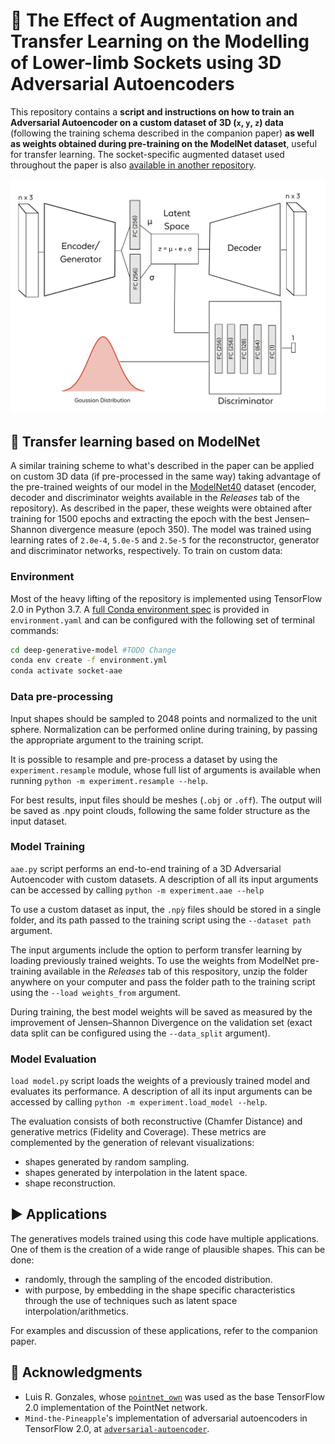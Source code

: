 # 🦿 The Effect of Augmentation and Transfer Learning on the Modelling of Lower-limb Sockets using 3D Adversarial Autoencoders

This repository contains a **script and instructions on how to train an Adversarial Autoencoder on a custom dataset of 3D (`x`, `y`, `z`) data** (following the training schema described in the companion paper) **as well as weights obtained during pre-training on the ModelNet dataset**, useful for transfer learning. The socket-specific augmented dataset used throughout the paper is also [available in another repository](https://github.com/adapttech-ltd/SocketSSM).

![system_schema](figures/aae.png?raw=true)

## 🚅 Transfer learning based on ModelNet

A similar training scheme to what's described in the paper can be applied on custom 3D data (if pre-processed in the same way) taking advantage of the pre-trained weights of our model in the [ModelNet40](https://modelnet.cs.princeton.edu/) dataset (encoder, decoder and discriminator weights available in the _Releases_ tab of the repository). As described in the paper, these weights were obtained after training for 1500 epochs and extracting the epoch with the best Jensen–Shannon divergence measure (epoch 350). The model was trained using learning rates of `2.0e-4`, `5.0e-5` and `2.5e-5` for the reconstructor, generator and discriminator networks, respectively. To train on custom data: 

### Environment

Most of the heavy lifting of the repository is implemented using TensorFlow 2.0 in Python 3.7. A [full Conda environment spec](https://docs.conda.io/en/latest/) is provided in `environment.yaml` and can be configured with the following set of terminal commands: 

```bash
cd deep-generative-model #TODO Change
conda env create -f environment.yml
conda activate socket-aae
``` 

### Data pre-processing
Input shapes should be sampled to 2048 points and normalized to the unit sphere. Normalization can be performed online during training, by passing the appropriate argument to the training script. 

It is possible to resample and pre-process a dataset by using the `experiment.resample` module, whose full list of arguments is available when running `python -m experiment.resample --help`. 

For best results, input files should be meshes (`.obj` or `.off`). The output will be saved as .npy point clouds, following the same folder structure as the input dataset.

### Model Training
`aae.py` script performs an end-to-end training of a 3D Adversarial Autoencoder with custom datasets. A description of all its input arguments can be accessed by calling `python -m experiment.aae --help`

To use a custom dataset as input, the `.npỳ` files should be stored in a single folder, and its path passed to the training script using the `--dataset path` argument.

The input arguments include the option to perform transfer learning by loading previously trained weights. To use the weights from ModelNet pre-training available in the _Releases_ tab of this respository, unzip the folder anywhere on your computer and pass the folder path to the training script using the `--load weights_from` argument.

During training, the best model weights will be saved as measured by the improvement of Jensen–Shannon Divergence on the validation set (exact data split can be configured using the `--data_split` argument).

### Model Evaluation
`load model.py` script loads the weights of a previously trained model and evaluates its performance. A description of all its input arguments can be accessed by calling `python -m experiment.load_model --help`.

The evaluation consists of both reconstructive (Chamfer Distance) and generative metrics (Fidelity and Coverage). These metrics are complemented by the generation of relevant visualizations:

- shapes generated by random sampling.
- shapes generated by interpolation in the latent space.
- shape reconstruction.

## ▶️ Applications
The generatives models trained using this code have multiple applications. One of them is the creation of a wide range of plausible shapes. This can be done:

- randomly, through the sampling of the encoded distribution.
- with purpose, by embedding in the shape specific characteristics through the use of techniques such as latent space interpolation/arithmetics. 
 
For examples and discussion of these applications, refer to the companion paper.

## 🙏 Acknowledgments
- Luis R. Gonzales, whose [`pointnet_own`](https://github.com/luis-gonzales/pointnet_own) was used as the base TensorFlow 2.0 implementation of the PointNet network. 
- `Mind-the-Pineapple`'s implementation of adversarial autoencoders in TensorFlow 2.0, at [`adversarial-autoencoder`](https://github.com/Mind-the-Pineapple/adversarial-autoencoder).
